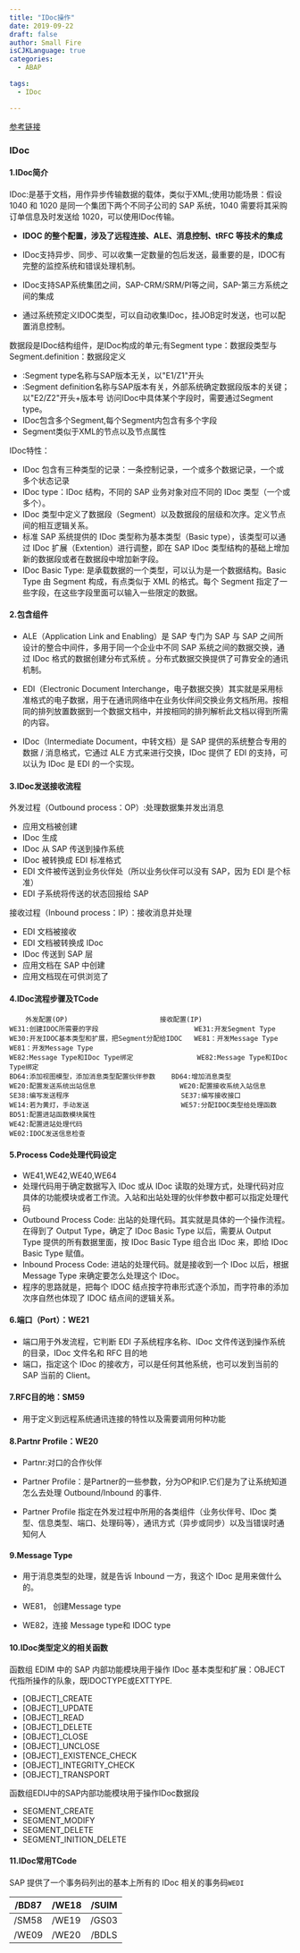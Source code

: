```yaml
---
title: "IDoc操作"
date: 2019-09-22
draft: false
author: Small Fire
isCJKLanguage: true
categories: 
  - ABAP

tags: 
  - IDoc

---
```


[参考链接](http://www.baidusap.com/abap/ale_edi_idoc/782)

### IDoc



#### 1.IDoc简介

IDoc:是基于文档，用作异步传输数据的载体，类似于XML;使用功能场景：假设 1040 和 1020 是同一个集团下两个不同子公司的 SAP 系统，1040 需要将其采购订单信息及时发送给 1020，可以使用IDoc传输。

- **IDOC 的整个配置，涉及了远程连接、ALE、消息控制、tRFC 等技术的集成**

- IDoc支持异步、同步、可以收集一定数量的包后发送，最重要的是，IDOC有完整的监控系统和错误处理机制。


- IDoc支持SAP系统集团之间，SAP-CRM/SRM/PI等之间，SAP-第三方系统之间的集成


- 通过系统预定义IDOC类型，可以自动收集IDoc，挂JOB定时发送，也可以配置消息控制。


数据段是IDoc结构组件，是IDoc构成的单元;有Segment type：数据段类型与Segment.definition：数据段定义

- :Segment type名称与SAP版本无关，以"E1/Z1"开头
- :Segment definition名称与SAP版本有关，外部系统确定数据段版本的关键；以"E2/Z2"开头+版本号
  访问IDoc中具体某个字段时，需要通过Segment type。
- IDoc包含多个Segment,每个Segment内包含有多个字段
- Segment类似于XML的节点以及节点属性

IDoc特性：

- IDoc 包含有三种类型的记录：一条控制记录，一个或多个数据记录，一个或多个状态记录
- IDoc type：IDoc 结构，不同的 SAP 业务对象对应不同的 IDoc 类型（一个或多个）。
- IDoc 类型中定义了数据段（Segment）以及数据段的层级和次序。定义节点间的相互逻辑关系。
- 标准 SAP 系统提供的 IDoc 类型称为基本类型（Basic type），该类型可以通过 IDoc 扩展（Extention）进行调整，即在 SAP IDoc 类型结构的基础上增加新的数据段或者在数据段中增加新字段。
- IDoc Basic Type: 是承载数据的一个类型，可以认为是一个数据结构。Basic Type 由 Segment 构成，有点类似于 XML 的格式。每个 Segment 指定了一些字段，在这些字段里面可以输入一些限定的数据。

#### 2.包含组件

- ALE（Application Link and Enabling）是 SAP 专门为 SAP 与 SAP 之间所设计的整合中间件，多用于同一个企业中不同 SAP 系统之间的数据交换，通过 IDoc 格式的数据创建分布式系统 。分布式数据交换提供了可靠安全的通讯机制。

- EDI（Electronic Document Interchange，电子数据交换）其实就是采用标准格式的电子数据，用于在通讯网络中在业务伙伴间交换业务文档所用。按相同的排列放置数据到一个数据文档中，并按相同的排列解析此文档以得到所需的内容。

- IDoc（Intermediate Document，中转文档）是 SAP 提供的系统整合专用的数据 / 消息格式，它通过 ALE 方式来进行交换，IDoc 提供了 EDI 的支持，可以认为 IDoc 是 EDI 的一个实现。

#### 3.IDoc发送接收流程

外发过程（Outbound process：OP）:处理数据集并发出消息

- 应用文档被创建
- IDoc 生成
- IDoc 从 SAP 传送到操作系统
- IDoc 被转换成 EDI 标准格式
- EDI 文件被传送到业务伙伴处（所以业务伙伴可以没有 SAP，因为 EDI 是个标准）
- EDI 子系统将传送的状态回报给 SAP

接收过程（Inbound process：IP）：接收消息并处理

- EDI 文档被接收
- EDI 文档被转换成 IDoc
- IDoc 传送到 SAP 层
- 应用文档在 SAP 中创建
- 应用文档现在可供浏览了

####  4.IDoc流程步骤及TCode

```JS
    外发配置(OP)   					   接收配置(IP)
WE31:创建IDOC所需要的字段                        WE31:开发Segment Type
WE30:开发IDOC基本类型和扩展，把Segment分配给IDOC   WE81：开发Message Type
WE81：开发Message Type
WE82:Message Type和IDoc Type绑定                WE82:Message Type和IDoc Type绑定
BD64:添加视图模型，添加消息类型配置伙伴参数    BD64:增加消息类型
WE20:配置发送系统出站信息                     WE20:配置接收系统入站信息
SE38:编写发送程序                            SE37:编写接收接口
WE14:若为黄灯，手动发送                       WE57:分配IDOC类型给处理函数
BD51:配置进站函数模块属性
WE42:配置进站处理代码
WE02:IDOC发送信息检查
```



#### 5.Process Code处理代码设定

- WE41,WE42,WE40,WE64
- 处理代码用于确定数据写入 IDoc 或从 IDoc 读取的处理方式，处理代码对应具体的功能模块或者工作流。入站和出站处理的伙伴参数中都可以指定处理代码
- Outbound Process Code: 出站的处理代码。其实就是具体的一个操作流程。在得到了 Output Type，确定了 IDoc Basic Type 以后，需要从 Output Type 提供的所有数据里面，按 IDoc Basic Type 组合出 IDoc 来，即给 IDoc Basic Type 赋值。
- Inbound Process Code: 进站的处理代码。就是接收到一个 IDoc 以后，根据 Message Type 来确定要怎么处理这个 IDoc。
- 程序的思路就是，把每个 IDOC 结点按字符串形式逐个添加，而字符串的添加次序自然也体现了 IDOC 结点间的逻辑关系。

#### 6.端口（Port）：WE21

- 端口用于外发流程，它判断 EDI 子系统程序名称、IDoc 文件传送到操作系统的目录，IDoc 文件名和 RFC 目的地
- 端口，指定这个 IDoc 的接收方，可以是任何其他系统，也可以发到当前的 SAP 当前的 Client。

#### 7.RFC目的地：SM59

- 用于定义到远程系统通讯连接的特性以及需要调用何种功能

#### 8.Partnr Profile：WE20

- Partnr:对口的合作伙伴
- Partner Profile：是Partner的一些参数，分为OP和IP.它们是为了让系统知道怎么去处理 Outbound/Inbound 的事件.

- Partner Profile 指定在外发过程中所用的各类组件（业务伙伴号、IDoc 类型、信息类型、端口、处理码等），通讯方式（异步或同步）以及当错误时通知何人

#### 9.Message Type

- 用于消息类型的处理，就是告诉 Inbound 一方，我这个 IDoc 是用来做什么的。

- WE81， 创建Message type
- WE82，连接 Message type和 IDOC type

#### 10.IDoc类型定义的相关函数

函数组 EDIM 中的 SAP 内部功能模块用于操作 IDoc 基本类型和扩展：OBJECT代指所操作的队象，既IDOCTYPE或EXTTYPE.

- [OBJECT]_CREATE
- [OBJECT]_UPDATE
- [OBJECT]_READ
- [OBJECT]_DELETE
- [OBJECT]_CLOSE
- [OBJECT]_UNCLOSE
- [OBJECT]_EXISTENCE_CHECK
- [OBJECT]_INTEGRITY_CHECK
- [OBJECT]_TRANSPORT

函数组EDIJ中的SAP内部功能模块用于操作IDoc数据段

- SEGMENT_CREATE
- SEGMENT_MODIFY
- SEGMENT_DELETE
- SEGMENT_INITION_DELETE

#### 11.IDoc常用TCode

SAP 提供了一个事务码列出的基本上所有的 IDoc 相关的事务码`WEDI`

| /BD87 | /WE18 | /SUIM |
| ----- | ----- | :---: |
| /SM58 | /WE19 | /GS03 |
| /WE09 | /WE20 | /BDLS |








